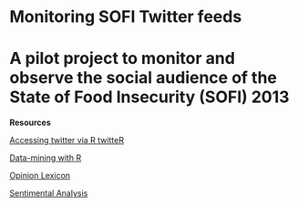 Monitoring SOFI Twitter feeds
=======

A pilot project to monitor and observe the social audience of the **State of Food Insecurity (SOFI) 2013**
========================================================================

**Resources**

[Accessing twitter via R twitteR](http://stathack.wordpress.com/2013/06/13/getting-started-with-twitter-in-r/)

[Data-mining with R](http://cran.r-project.org/doc/contrib/Zhao_R_and_data_mining.pdf)

[Opinion Lexicon](http://www.cs.uic.edu/~liub/FBS/sentiment-analysis.html)

[Sentimental Analysis](https://jeffreybreen.wordpress.com/tag/sentiment-analysis/)

